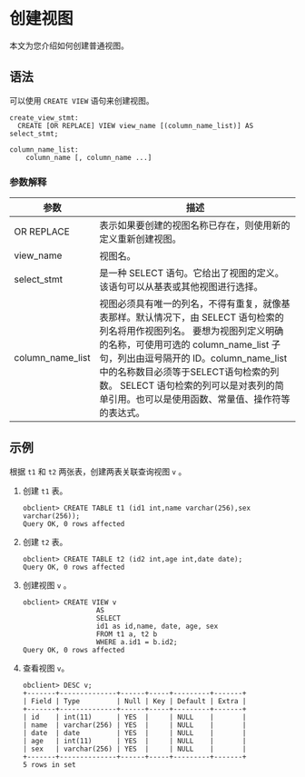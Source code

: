 # 创建视图

本文为您介绍如何创建普通视图。

## 语法

可以使用 `CREATE VIEW` 语句来创建视图。

```unknow
create_view_stmt:
  CREATE [OR REPLACE] VIEW view_name [(column_name_list)] AS select_stmt;

column_name_list:
    column_name [, column_name ...]
```

### 参数解释

|      **参数**      |                                                                                                                 **描述**                                                                                                                 |
|------------------|----------------------------------------------------------------------------------------------------------------------------------------------------------------------------------------------------------------------------------------|
| OR REPLACE       | 表示如果要创建的视图名称已存在，则使用新的定义重新创建视图。                                                                                                                                                                                                       |
| view_name        | 视图名。                                                                                                                                                                                                                                   |
| select_stmt      | 是一种 SELECT 语句。它给出了视图的定义。该语句可以从基表或其他视图进行选择。                                                                                                                                                                                             |
| column_name_list | 视图必须具有唯一的列名，不得有重复，就像基表那样。默认情况下，由 SELECT 语句检索的列名将用作视图列名。 要想为视图列定义明确的名称，可使用可选的 column_name_list 子句，列出由逗号隔开的 ID。column_name_list 中的名称数目必须等于SELECT语句检索的列数。 SELECT 语句检索的列可以是对表列的简单引用。也可以是使用函数、常量值、操作符等的表达式。 |

## 示例

根据 `t1` 和 `t2` 两张表，创建两表关联查询视图 `v` 。

1. 创建 `t1` 表。

   ```unknow
   obclient> CREATE TABLE t1 (id1 int,name varchar(256),sex varchar(256));
   Query OK, 0 rows affected
   ```

2. 创建 `t2` 表。

   ```unknow
   obclient> CREATE TABLE t2 (id2 int,age int,date date);
   Query OK, 0 rows affected
   ```

3. 创建视图 `v` 。

   ```unknow
   obclient> CREATE VIEW v
                     AS
                     SELECT
                     id1 as id,name, date, age, sex
                     FROM t1 a, t2 b
                     WHERE a.id1 = b.id2;
   Query OK, 0 rows affected
   ```

4. 查看视图 `v`。

   ```unknow
   obclient> DESC v;
   +-------+--------------+------+-----+---------+-------+
   | Field | Type         | Null | Key | Default | Extra |
   +-------+--------------+------+-----+---------+-------+
   | id    | int(11)      | YES  |     | NULL    |       |
   | name  | varchar(256) | YES  |     | NULL    |       |
   | date  | date         | YES  |     | NULL    |       |
   | age   | int(11)      | YES  |     | NULL    |       |
   | sex   | varchar(256) | YES  |     | NULL    |       |
   +-------+--------------+------+-----+---------+-------+
   5 rows in set
   ```
